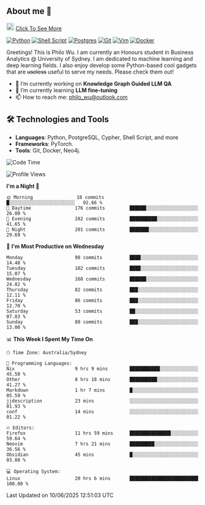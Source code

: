 ## About me 🤗

<a href="#"><img src="https://media.giphy.com/media/hvRJCLFzcasrR4ia7z/giphy.gif" width="20px" height="20px"></a> [Click To See More](https://codeboyphilo.github.io)

[![Python](https://img.shields.io/badge/python-3670A0?style=for-the-badge&logo=python&logoColor=ffdd54)](#)
[![Shell Script](https://img.shields.io/badge/shell_script-%23121011.svg?style=for-the-badge&logo=gnu-bash&logoColor=white)](#)
[![Postgres](https://img.shields.io/badge/postgres-%23316192.svg?style=for-the-badge&logo=postgresql&logoColor=white)](#)
[![Git](https://img.shields.io/badge/git-%23F05033.svg?style=for-the-badge&logo=git&logoColor=white)](#)
[![Vim](https://img.shields.io/badge/VIM-%2311AB00.svg?style=for-the-badge&logo=vim&logoColor=white)](#)
[![Docker](https://img.shields.io/badge/docker-%230db7ed.svg?style=for-the-badge&logo=docker&logoColor=white)](#)

Greetings! This is Philo Wu. I am currently an Honours student in Business Analytics \@ University of Sydney. I am dedicated to machine learning and deep learning fields. I also enjoy develop some Python-based cool gadgets that are ~~useless~~ useful to serve my needs. Please check them out!

- 🔭 I’m currently working on **Knowledge Graph Guided LLM QA**
- 🌱 I’m currently learning **LLM fine-tuning**
- 📫 How to reach me: philo_wu@outlook.com

## 🛠 Technologies and Tools
- **Languages**: Python, PostgreSQL, Cypher, Shell Script, and more
- **Frameworks**: PyTorch.
- **Tools**: Git, Docker, Neo4j.

<!--START_SECTION:waka-->
![Code Time](http://img.shields.io/badge/Code%20Time-776%20hrs%2045%20mins-blue)

![Profile Views](http://img.shields.io/badge/Profile%20Views-0-blue)

**I'm a Night 🦉** 

```text
🌞 Morning                18 commits          █░░░░░░░░░░░░░░░░░░░░░░░░   02.66 % 
🌆 Daytime                176 commits         ██████░░░░░░░░░░░░░░░░░░░   26.00 % 
🌃 Evening                282 commits         ██████████░░░░░░░░░░░░░░░   41.65 % 
🌙 Night                  201 commits         ███████░░░░░░░░░░░░░░░░░░   29.69 % 
```
📅 **I'm Most Productive on Wednesday** 

```text
Monday                   98 commits          ████░░░░░░░░░░░░░░░░░░░░░   14.48 % 
Tuesday                  102 commits         ████░░░░░░░░░░░░░░░░░░░░░   15.07 % 
Wednesday                168 commits         ██████░░░░░░░░░░░░░░░░░░░   24.82 % 
Thursday                 82 commits          ███░░░░░░░░░░░░░░░░░░░░░░   12.11 % 
Friday                   86 commits          ███░░░░░░░░░░░░░░░░░░░░░░   12.70 % 
Saturday                 53 commits          ██░░░░░░░░░░░░░░░░░░░░░░░   07.83 % 
Sunday                   88 commits          ███░░░░░░░░░░░░░░░░░░░░░░   13.00 % 
```


📊 **This Week I Spent My Time On** 

```text
🕑︎ Time Zone: Australia/Sydney

💬 Programming Languages: 
Nix                      9 hrs 9 mins        ███████████░░░░░░░░░░░░░░   45.50 % 
Other                    8 hrs 18 mins       ██████████░░░░░░░░░░░░░░░   41.27 % 
Markdown                 1 hr 7 mins         █░░░░░░░░░░░░░░░░░░░░░░░░   05.59 % 
jjdescription            23 mins             ░░░░░░░░░░░░░░░░░░░░░░░░░   01.93 % 
conf                     14 mins             ░░░░░░░░░░░░░░░░░░░░░░░░░   01.22 % 

🔥 Editors: 
Firefox                  11 hrs 59 mins      ███████████████░░░░░░░░░░   59.64 % 
Neovim                   7 hrs 21 mins       █████████░░░░░░░░░░░░░░░░   36.56 % 
Obsidian                 45 mins             █░░░░░░░░░░░░░░░░░░░░░░░░   03.80 % 

💻 Operating System: 
Linux                    20 hrs 6 mins       █████████████████████████   100.00 % 
```


 Last Updated on 10/06/2025 12:51:03 UTC
<!--END_SECTION:waka-->
